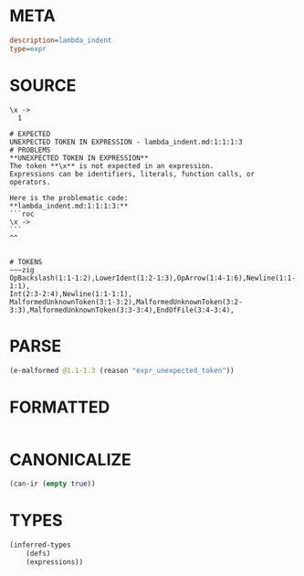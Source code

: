# META
~~~ini
description=lambda_indent
type=expr
~~~
# SOURCE
~~~roc
\x ->
  1
~~~
~~~
# EXPECTED
UNEXPECTED TOKEN IN EXPRESSION - lambda_indent.md:1:1:1:3
# PROBLEMS
**UNEXPECTED TOKEN IN EXPRESSION**
The token **\x** is not expected in an expression.
Expressions can be identifiers, literals, function calls, or operators.

Here is the problematic code:
**lambda_indent.md:1:1:1:3:**
```roc
\x ->
```
^^


# TOKENS
~~~zig
OpBackslash(1:1-1:2),LowerIdent(1:2-1:3),OpArrow(1:4-1:6),Newline(1:1-1:1),
Int(2:3-2:4),Newline(1:1-1:1),
MalformedUnknownToken(3:1-3:2),MalformedUnknownToken(3:2-3:3),MalformedUnknownToken(3:3-3:4),EndOfFile(3:4-3:4),
~~~
# PARSE
~~~clojure
(e-malformed @1.1-1.3 (reason "expr_unexpected_token"))
~~~
# FORMATTED
~~~roc

~~~
# CANONICALIZE
~~~clojure
(can-ir (empty true))
~~~
# TYPES
~~~clojure
(inferred-types
	(defs)
	(expressions))
~~~
